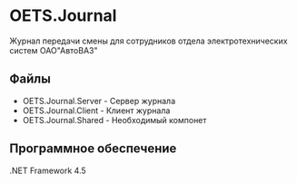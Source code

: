 OETS.Journal
============

Журнал передачи смены для сотрудников отдела электротехнических систем ОАО"АвтоВАЗ"

Файлы
-------
* OETS.Journal.Server - Сервер журнала
* OETS.Journal.Client - Клиент журнала
* OETS.Journal.Shared - Необходимый компонет

Программное обеспечение
------------

.NET Framework 4.5
